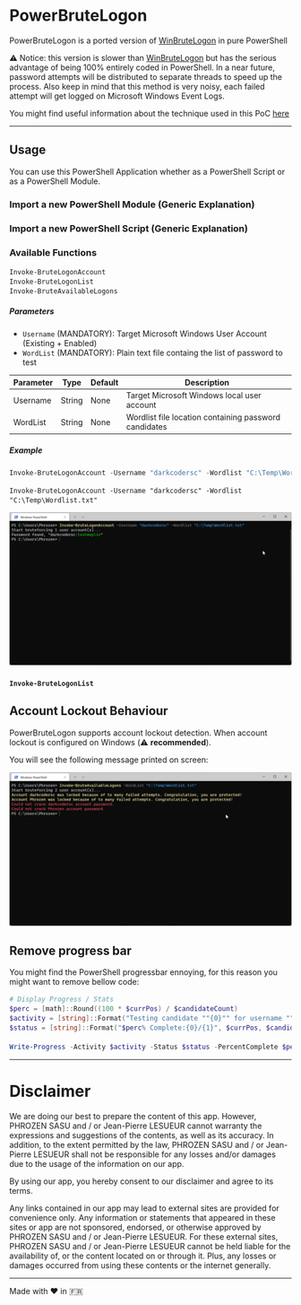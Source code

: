 # PowerBruteLogon

PowerBruteLogon is a ported version of [WinBruteLogon](https://github.com/DarkCoderSc/win-brute-logon) in pure PowerShell

⚠️ Notice: this version is slower than [WinBruteLogon](https://github.com/DarkCoderSc/win-brute-logon) but has the serious advantage of being 100% entirely coded in PowerShell. In a near future, password attempts will be distributed to separate threads to speed up the process. Also keep in mind that this method is very noisy, each failed attempt will get logged on Microsoft Windows Event Logs.

You might find useful information about the technique used in this PoC [here](https://www.phrozen.io/paper/proof-of-concept/bruteforce-windows-logon-poc)

---

## Usage

You can use this PowerShell Application whether as a PowerShell Script or as a PowerShell Module.

### Import a new PowerShell Module (Generic Explanation)

### Import a new PowerShell Script (Generic Explanation)

### Available Functions

```PowerShell
Invoke-BruteLogonAccount
Invoke-BruteLogonList
Invoke-BruteAvailableLogons
```

##### Parameters

* `Username` (MANDATORY): Target Microsoft Windows User Account (Existing + Enabled)
* `WordList` (MANDATORY): Plain text file containg the list of password to test

| Parameter          | Type             | Default    | Description  |
|--------------------|------------------|------------|--------------|
| Username           | String           | None       | Target Microsoft Windows local user account  |
| WordList           | String           | None       | Wordlist file location containing password candidates |

##### Example

```powershell
Invoke-BruteLogonAccount -Username "darkcodersc" -Wordlist "C:\Temp\Wordlist.txt"`
```
`Invoke-BruteLogonAccount -Username "darkcodersc" -Wordlist "C:\Temp\Wordlist.txt"`

![Invoke-BruteLogonAccount](images/invoke-brutelogonaccount.png)

#### `Invoke-BruteLogonList`

## Account Lockout Behaviour

PowerBruteLogon supports account lockout detection. When account lockout is configured on Windows (⚠️ **recommended**).

You will see the following message printed on screen:

![Invoke-BruteLogonAccount](images/account-lockout.png)

## Remove progress bar

You might find the PowerShell progressbar ennoying, for this reason you might want to remove bellow code:

```PowerShell
# Display Progress / Stats
$perc = [math]::Round((100 * $currPos) / $candidateCount)
$activity = [string]::Format("Testing candidate ""{0}"" for username ""{1}""", $candidate, $targetUser)
$status = [string]::Format("$perc% Complete:{0}/{1}", $currPos, $candidateCount)

Write-Progress -Activity $activity -Status $status -PercentComplete $perc
```

---

# Disclaimer

We are doing our best to prepare the content of this app. However, PHROZEN SASU and / or
Jean-Pierre LESUEUR cannot warranty the expressions and suggestions of the contents,
as well as its accuracy. In addition, to the extent permitted by the law, 
PHROZEN SASU and / or Jean-Pierre LESUEUR shall not be responsible for any losses
and/or damages due to the usage of the information on our app.

By using our app, you hereby consent to our disclaimer and agree to its terms.

Any links contained in our app may lead to external sites are provided for
convenience only. Any information or statements that appeared in these sites
or app are not sponsored, endorsed, or otherwise approved by PHROZEN SASU and / or
Jean-Pierre LESUEUR. For these external sites, PHROZEN SASU and / or Jean-Pierre LESUEUR
cannot be held liable for the availability of, or the content located on or through it.
Plus, any losses or damages occurred from using these contents or the internet
generally.

---

Made with ❤️ in 🇫🇷
